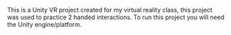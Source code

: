 This is a Unity VR project created for my virtual reality class, this project was used to practice 2 handed interactions. To run this project you will need the Unity engine/platform.
